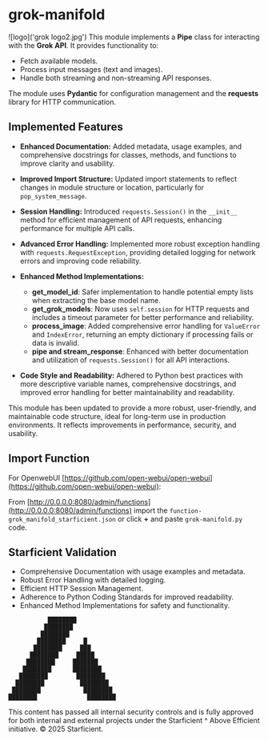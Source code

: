 # grok-manifold
![logo]('grok logo2.jpg')
This module implements a **Pipe** class for interacting with the **Grok API**. It provides functionality to:

- Fetch available models.
- Process input messages (text and images).
- Handle both streaming and non-streaming API responses.

The module uses **Pydantic** for configuration management and the **requests** library for HTTP communication.

## Implemented Features

- **Enhanced Documentation:** Added metadata, usage examples, and comprehensive docstrings for classes, methods, and functions to improve clarity and usability.
  
- **Improved Import Structure:** Updated import statements to reflect changes in module structure or location, particularly for `pop_system_message`.

- **Session Handling:** Introduced `requests.Session()` in the `__init__` method for efficient management of API requests, enhancing performance for multiple API calls.

- **Advanced Error Handling:** Implemented more robust exception handling with `requests.RequestException`, providing detailed logging for network errors and improving code reliability.

- **Enhanced Method Implementations:**
  - **get_model_id**: Safer implementation to handle potential empty lists when extracting the base model name.
  - **get_grok_models**: Now uses `self.session` for HTTP requests and includes a timeout parameter for better performance and reliability.
  - **process_image**: Added comprehensive error handling for `ValueError` and `IndexError`, returning an empty dictionary if processing fails or data is invalid.
  - **pipe and stream_response**: Enhanced with better documentation and utilization of `requests.Session()` for all API interactions.

- **Code Style and Readability:** Adhered to Python best practices with more descriptive variable names, comprehensive docstrings, and improved error handling for better maintainability and readability.

This module has been updated to provide a more robust, user-friendly, and maintainable code structure, ideal for long-term use in production environments. It reflects improvements in performance, security, and usability.

## Import Function
For OpenwebUI [https://github.com/open-webui/open-webui](https://github.com/open-webui/open-webui):

From [http://0.0.0.0:8080/admin/functions](http://0.0.0.0:8080/admin/functions) import the `function-grok_manifold_starficient.json` or click **+** and paste `grok-manifold.py` code.

## Starficient Validation

- Comprehensive Documentation with usage examples and metadata.
- Robust Error Handling with detailed logging.
- Efficient HTTP Session Management.
- Adherence to Python Coding Standards for improved readability.
- Enhanced Method Implementations for safety and functionality.

```
           ████████           
          ████████            
         ████████             
        ████████     █        
       ████████     ███       
      ████████     █████      
     ████████     ███████     
    ████████      ████████    
   ████████        ████████   
  ████████          ████████  
 ████████            ████████ 
████████              ████████
```
This content has passed all internal security controls and is fully approved for both internal and external projects under the Starficient ^ Above Efficient initiative.
© 2025 Starficient.
